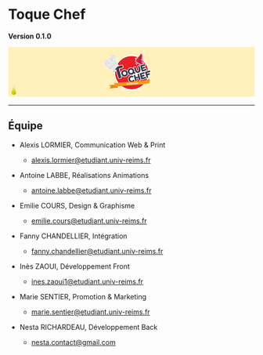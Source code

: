 # Toque Chef
**Version 0.1.0**

![Image de présentation de Toque Chef](./.README_files/header2.png)

---

## Équipe

- Alexis LORMIER, Communication Web & Print
    - <alexis.lormier@etudiant.univ-reims.fr>

- Antoine LABBE, Réalisations Animations
    - <antoine.labbe@etudiant.univ-reims.fr>

- Emilie COURS, Design & Graphisme
    - <emilie.cours@etudiant.univ-reims.fr>

- Fanny CHANDELLIER, Intégration
    - <fanny.chandellier@etudiant.univ-reims.fr>

- Inès ZAOUI, Développement Front
    - <ines.zaoui1@etudiant.univ-reims.fr>

- Marie SENTIER, Promotion & Marketing 
    - <marie.sentier@etudiant.univ-reims.fr>

- Nesta RICHARDEAU, Développement Back
    - <nesta.contact@gmail.com>